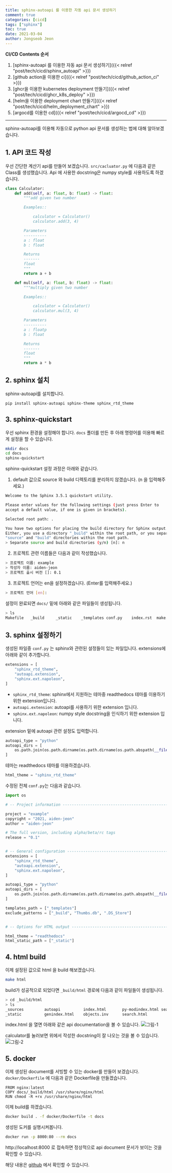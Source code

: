 ```yaml
---
title: sphinx-autoapi 를 이용한 자동 api 문서 생성하기
comment: true
categories: [cicd]
tags: ["sphinx"]
toc: true
date: 2021-03-04
author: Jongseob Jeon
---
```


**CI/CD Contents 순서**
1. [sphinx-autoapi 를 이용한 자동 api 문서 생성하기]({{< relref "post/tech/cicd/sphinx_autoapi" >}})
2. [github action을 이용한 ci]({{< relref "post/tech/cicd/github_action_ci" >}})
3. [ghcr을 이용한 kubernetes deployment 만들기]({{< relref "post/tech/cicd/ghcr_k8s_deploy" >}})
4. [helm을 이용한 deployment chart 만들기]({{< relref "post/tech/cicd/helm_deployment_chart" >}})
5. [argocd를 이용한 cd]({{< relref "post/tech/cicd/argocd_cd" >}})

---


sphinx-autoapi를 이용해 자동으로 python api 문서를 생성하는 법에 대해 알아보겠습니다.

## 1. API 코드 작성
우선 간단한 계산기 api를 만들어 보겠습니다.
`src/cacluator.py` 에 다음과 같은 Class를 생성했습니다.
Api 에 사용한 docstring은 numpy style를 사용하도록 하겠습니다.

```python
class Calculator:
    def add(self, a: float, b: float) -> float:
        """add given two number

        Examples::

            calculator = Calculator()
            calculator.add(3, 4)

        Parameters
        ----------
        a : float
        b : float

        Returns
        -------
        float
        """
        return a + b

    def mul(self, a: float, b: float) -> float:
        """multiply given two number

        Examples::

            calculator = Calculator()
            calculator.mul(3, 4)

        Parameters
        ----------
        a : floatp
        b : float

        Returns
        -------
        float
        """
        return a * b
```

## 2. sphinx 설치
sphinx-autoapi를 설치합니다.

```bash
pip install sphinx-autoapi sphinx-theme sphinx_rtd_theme
```

## 3. sphinx-quickstart
우선 sphinx 환경을 설정해야 합니다. `docs` 폴더를 만든 후  아래 명령어를 이용해 빠르게 설정을 할 수 있습니다. 

```bash
mkdir docs
cd docs
sphinx-quickstart
```

sphinx-quickstart 설정 과정은 아래와 같습니다.

1) default 값으로 source 와 build 디렉토리를 분리하지 않겠습니다. (n 을 입력해주세요.)

```bash
Welcome to the Sphinx 3.5.1 quickstart utility.

Please enter values for the following settings (just press Enter to
accept a default value, if one is given in brackets).

Selected root path: .

You have two options for placing the build directory for Sphinx output.
Either, you use a directory "_build" within the root path, or you separate
"source" and "build" directories within the root path.
> Separate source and build directories (y/n) [n]: n
```

2) 프로젝트 관련 이름들은 다음과 같이 작성했습니다.

```bash
> 프로젝트 이름: example
> 작성자 이름: aiden-jeon
> 프로젝트 출시 버전 []: 0.1
```

3) 프로젝트 언어는 en을 설정하겠습니다. (Enter를 입력해주세요.)

```bash
> 프로젝트 언어 [en]: 
```

설정이 완료되면 `docs/` 밑에 아래와 같은 파일들이 생성됩니다.

```bash
> ls
Makefile   _build     _static    _templates conf.py    index.rst  make.bat
```

## 3. sphinx 설정하기
생성된 파일중 `conf.py` 는 sphinx와 관련된 설정들이 있는 파일입니다.
extensions에 아래와 같이 추가합니다.
```python
extensions = [
    "sphinx_rtd_theme",
    "autoapi.extension",
    "sphinx.ext.napoleon",
]
```
- `sphinx_rtd_theme`: sphinx에서 지원하는 테마중 readthedocs 테마를 이용하기 위한 extension입니다.
- `autoapi.extension`: autoapi를 사용하기 위한 extension 입니다.
- `sphinx.ext.napoleon`: numpy style docstring을 인식하기 위한 extension 입니다.

extension 밑에 autoapi 관련 설정도 입력합니다.
```python
autoapi_type = "python"
autoapi_dirs = [
    os.path.join(os.path.dirname(os.path.dirname(os.path.abspath(__file__))), "src")
]
```

테마는 readthedocs 테마를 이용하겠습니다.
```python
html_theme = "sphinx_rtd_theme"
```

수정된 전체 `conf.py`는 다음과 같습니다.
```python
import os

# -- Project information -----------------------------------------------------

project = "example"
copyright = "2021, aiden-jeon"
author = "aiden-jeon"

# The full version, including alpha/beta/rc tags
release = "0.1"


# -- General configuration ---------------------------------------------------
extensions = [
    "sphinx_rtd_theme",
    "autoapi.extension",
    "sphinx.ext.napoleon",
]

autoapi_type = "python"
autoapi_dirs = [
    os.path.join(os.path.dirname(os.path.dirname(os.path.abspath(__file__))), "src")
]

templates_path = ["_templates"]
exclude_patterns = ["_build", "Thumbs.db", ".DS_Store"]


# -- Options for HTML output -------------------------------------------------

html_theme = "readthedocs"
html_static_path = ["_static"]

```


## 4. html build
이제 설정된 값으로 html 을 build 해보겠습니다.
```bash
make html
```

build가 성공적으로 되었다면 `_build/html` 경로에 다음과 같이 파일들이 생성됩니다.
```bash
> cd _build/html
> ls
_sources         autoapi          index.html       py-modindex.html searchindex.js
_static          genindex.html    objects.inv      search.html
```

index.html 을 열면 아래와 같은 api documentation을 볼 수 있습니다.
![그림-1](/imgs/github/sphinx-autoapi-0.png)

calculator를 눌러보면 위에서 작성한 docstring이 잘 나오는 것을 볼 수 있습니다.
![그림-2](/imgs/github/sphinx-autoapi-1.png)


## 5. docker
이제 생성된 document를 서빙할 수 있는 docker를 만들어 보겠습니다.
`docker/Dockerfile` 에 다음과 같은 Dockerfile을 만들겠습니다.
```docker
FROM nginx:latest
COPY docs/_build/html /usr/share/nginx/html
RUN chmod -R +rx /usr/share/nginx/html
```

이제 build를 하겠습니다.
```bash
docker build . -f docker/Dockerfile -t docs
```

생성된 도커를 실행시켜봅니다.
```bash
docker run -p 8000:80 --rm docs
```

http://localhost:8000 로 접속하면 정상적으로 api document 문서가 보이는 것을 확인할 수 있습니다.

해당 내용은 [github](https://github.com/Aiden-Jeon/github-cicd) 에서 확인할 수 있습니다.
